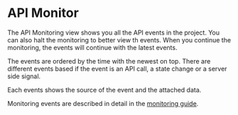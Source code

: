 # API Monitor

The API Monitoring view shows you all the API events in the project. You can also halt the monitoring to better view th events. When you continue the monitoring, the events will continue with the latest events.

The events are ordered by the time with the newest on top. There are different events based if the event is an API call, a state change or a server side signal.

Each events shows the source of the event and the attached data.

Monitoring events are described in detail in the [monitoring guide](/monitoring).
